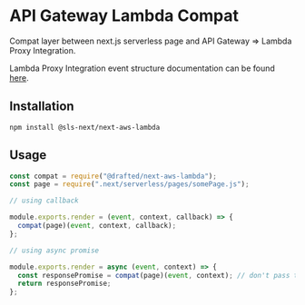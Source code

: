 # API Gateway Lambda Compat

Compat layer between next.js serverless page and API Gateway => Lambda Proxy Integration.

Lambda Proxy Integration event structure documentation can be found [here](https://docs.aws.amazon.com/apigateway/latest/developerguide/set-up-lambda-proxy-integrations.html).

## Installation

`npm install @sls-next/next-aws-lambda`

## Usage

```js
const compat = require("@drafted/next-aws-lambda");
const page = require(".next/serverless/pages/somePage.js");

// using callback

module.exports.render = (event, context, callback) => {
  compat(page)(event, context, callback);
};

// using async promise

module.exports.render = async (event, context) => {
  const responsePromise = compat(page)(event, context); // don't pass the callback parameter
  return responsePromise;
};
```
